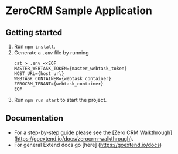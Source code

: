 # ZeroCRM Sample Application

## Getting started

1. Run `npm install`.
2. Generate a `.env` file by running 
    ```
    cat > .env <<EOF
    MASTER_WEBTASK_TOKEN={master_webtask_token}
    HOST_URL={host_url}
    WEBTASK_CONTAINER={webtask_container}
    ZEROCRM_TENANT={webtask_container}
    EOF
    ```
3. Run `npm run start` to start the project.

## Documentation

* For a step-by-step guide please see the [Zero CRM Walkthrough] (https://goextend.io/docs/zerocrm-walkthrough).
* For general Extend docs go [here] (https://goextend.io/docs)
